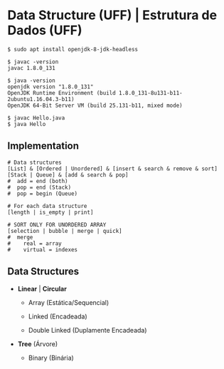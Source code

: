 # Data Structure (UFF) | Estrutura de Dados (UFF)

    $ sudo apt install openjdk-8-jdk-headless

    $ javac -version
    javac 1.8.0_131

    $ java -version
    openjdk version "1.8.0_131"
    OpenJDK Runtime Environment (build 1.8.0_131-8u131-b11-2ubuntu1.16.04.3-b11)
    OpenJDK 64-Bit Server VM (build 25.131-b11, mixed mode)
    
    $ javac Hello.java
    $ java Hello

## Implementation

    # Data structures
    [List] & [Ordered | Unordered] & [insert & search & remove & sort]
    [Stack | Queue] & [add & search & pop]
    #  add = end (both)
    #  pop = end (Stack)
    #  pop = begin (Queue)
    
    # For each data structure
    [length | is_empty | print]
    
    # SORT ONLY FOR UNORDERED ARRAY
    [selection | bubble | merge | quick]
    #  merge
    #    real = array
    #    virtual = indexes

## Data Structures

- **Linear** | **Circular**

    - Array (Estática/Sequencial)

    - Linked (Encadeada)

    - Double Linked (Duplamente Encadeada)

- **Tree** (Árvore)

    - Binary (Binária)
